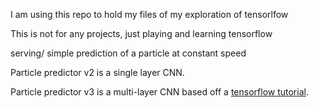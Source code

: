 I am using this repo to hold my files of my exploration of tensorlfow

This is not for any projects, just playing and learning tensorflow

serving/ simple prediction of a particle at constant speed

Particle predictor v2 is a single layer CNN.

Particle predictor v3 is a multi-layer CNN based off a [tensorflow tutorial](https://www.tensorflow.org/get_started/mnist/pros).
